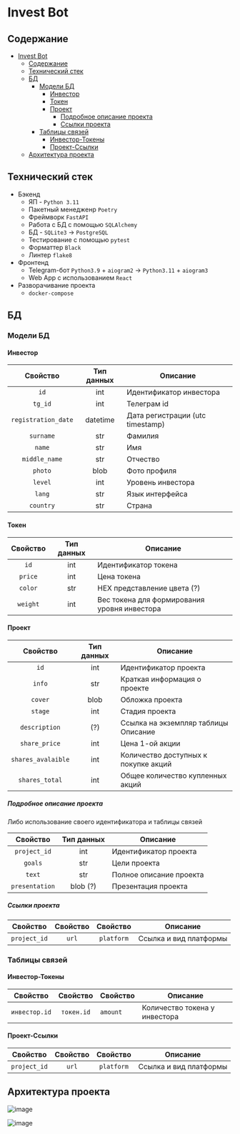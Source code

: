 # Invest Bot

## Содержание
- [Invest Bot](#invest-bot)
  - [Содержание](#содержание)
  - [Технический стек](#технический-стек)
  - [БД](#бд)
    - [Модели БД](#модели-бд)
      - [Инвестор](#инвестор)
      - [Токен](#токен)
      - [Проект](#проект)
        - [Подробное описание проекта](#подробное-описание-проекта)
        - [Ссылки проекта](#ссылки-проекта)
    - [Таблицы связей](#таблицы-связей)
      - [Инвестор-Токены](#инвестор-токены)
      - [Проект-Ссылки](#проект-ссылки)
  - [Архитектура проекта](#архитектура-проекта)


## Технический стек

- Бэкенд
    * ЯП - `Python 3.11`
    * Пакетный менедженр `Poetry`
    * Фреймворк `FastAPI`
    * Работа с БД с помощью `SQLAlchemy`
    * БД - `SQLite3` -> `PostgreSQL`
    * Тестирование с помощью `pytest`
    * Форматтер `Black`
    * Линтер `flake8`
- Фронтенд
    * Telegram-бот `Python3.9` + `aiogram2` -> `Python3.11` + `aiogram3`
    * Web App с использованием `React`
- Разворачивание проекта
    * `docker-compose`


## БД

### Модели БД

#### Инвестор

|      Свойство       | Тип данных | Описание                         |
|:-------------------:|:----------:|----------------------------------|
|        `id`         |    int     | Идентификатор инвестора          |
|       `tg_id`       |    int     | Телеграм id                      |
| `registration_date` |  datetime  | Дата регистрации (utc timestamp) |
|      `surname`      |    str     | Фамилия                          |
|       `name`        |    str     | Имя                              |
|    `middle_name`    |    str     | Отчество                         |
|       `photo`       |    blob    | Фото профиля                     |
|       `level`       |    int     | Уровень инвестора                |
|       `lang`        |    str     | Язык интерфейса                  |
|      `country`      |    str     | Страна                           |

#### Токен

| Свойство | Тип данных | Описание                                     |
|:--------:|:----------:|----------------------------------------------|
|   `id`   |    int     | Идентификатор токена                         |
| `price`  |    int     | Цена токена                                  |
| `color`  |    str     | HEX представление цвета (?)                  |
| `weight` |    int     | Вес токена для формирования уровня инвестора |

#### Проект

|      Свойство      | Тип данных | Описание                             |
|:------------------:|:----------:|--------------------------------------|
|        `id`        |    int     | Идентификатор проекта                |
|       `info`       |    str     | Краткая информация о проекте         |
|      `cover`       |    blob    | Обложка проекта                      |
|      `stage`       |    int     | Стадия проекта                       |
|   `description`    |    (?)     | Ссылка на экземпляр таблицы Описание |
|   `share_price`    |    int     | Цена 1-ой акции                      |
| `shares_avalaible` |    int     | Количество доступных к покупке акций |
|   `shares_total`   |    int     | Общее количество купленных акций     |

##### Подробное описание проекта
Либо использование своего идентификатора и таблицы связей

|    Свойство    | Тип данных | Описание                |
|:--------------:|:----------:|-------------------------|
|  `project_id`  |    int     | Идентификатор проекта   |
|    `goals`     |    str     | Цели проекта            |
|     `text`     |    str     | Полное описание проекта |
| `presentation` |  blob (?)  | Презентация проекта     |

##### Ссылки проекта
|   Свойство   | Свойство |  Свойство  | Описание               |
|:------------:|:--------:|:----------:|------------------------|
| `project_id` |  `url`   | `platform` | Ссылка и вид платформы |


### Таблицы связей

#### Инвестор-Токены
|   Свойство    |  Свойство  | Свойство | Описание                      |
|:-------------:|:----------:|----------|-------------------------------|
| `инвестор.id` | `токен.id` | `amount` | Количество токена у инвестора |

#### Проект-Ссылки
|   Свойство   | Свойство |  Свойство  | Описание               |
|:------------:|:--------:|:----------:|------------------------|
| `project_id` |  `url`   | `platform` | Ссылка и вид платформы |

## Архитектура проекта

![image](https://github.com/Eytes/InvestBot/assets/67365128/e30e26a7-6020-45e6-a920-7898b138738b)

![image](https://github.com/Eytes/InvestBot/assets/67365128/4fa756f4-0c87-43c3-b361-e7c35f43e096)


